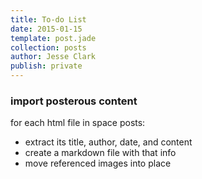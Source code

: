 ```yaml
---
title: To-do List
date: 2015-01-15
template: post.jade
collection: posts
author: Jesse Clark
publish: private
---
```


### import posterous content

for each html file in space posts:
- extract its title, author, date, and content
- create a markdown file with that info
- move referenced images into place

